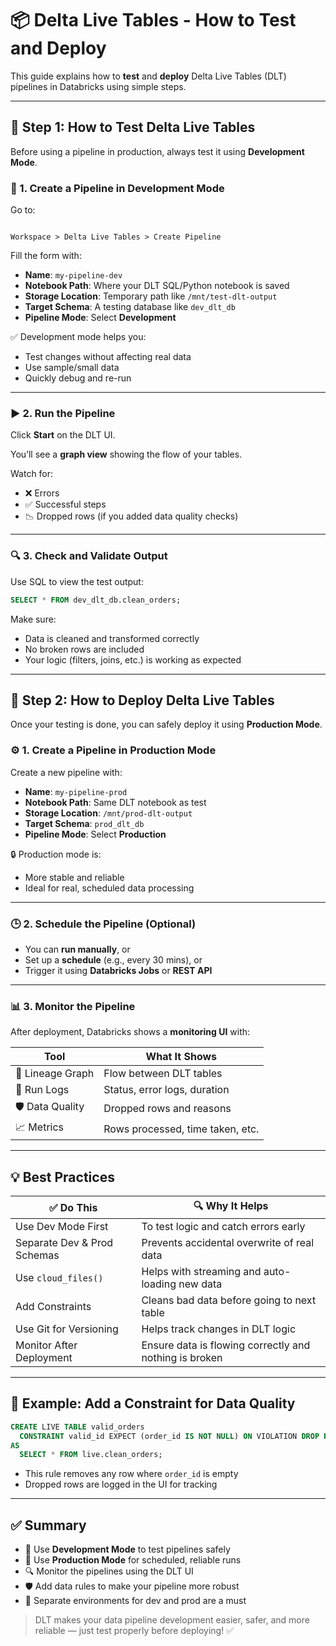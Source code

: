 # 📦 Delta Live Tables - How to Test and Deploy

This guide explains how to **test** and **deploy** Delta Live Tables (DLT) pipelines in Databricks using simple steps.

---

## 🧪 Step 1: How to Test Delta Live Tables

Before using a pipeline in production, always test it using **Development Mode**.

### 🔧 1. Create a Pipeline in Development Mode

Go to:
```

Workspace > Delta Live Tables > Create Pipeline

```

Fill the form with:

- **Name**: `my-pipeline-dev`
- **Notebook Path**: Where your DLT SQL/Python notebook is saved
- **Storage Location**: Temporary path like `/mnt/test-dlt-output`
- **Target Schema**: A testing database like `dev_dlt_db`
- **Pipeline Mode**: Select **Development**

✅ Development mode helps you:
- Test changes without affecting real data
- Use sample/small data
- Quickly debug and re-run

---

### ▶️ 2. Run the Pipeline

Click **Start** on the DLT UI.

You’ll see a **graph view** showing the flow of your tables.

Watch for:
- ❌ Errors
- ✅ Successful steps
- 📉 Dropped rows (if you added data quality checks)

---

### 🔍 3. Check and Validate Output

Use SQL to view the test output:

```sql
SELECT * FROM dev_dlt_db.clean_orders;
````

Make sure:

* Data is cleaned and transformed correctly
* No broken rows are included
* Your logic (filters, joins, etc.) is working as expected

---

## 🚀 Step 2: How to Deploy Delta Live Tables

Once your testing is done, you can safely deploy it using **Production Mode**.

### ⚙️ 1. Create a Pipeline in Production Mode

Create a new pipeline with:

* **Name**: `my-pipeline-prod`
* **Notebook Path**: Same DLT notebook as test
* **Storage Location**: `/mnt/prod-dlt-output`
* **Target Schema**: `prod_dlt_db`
* **Pipeline Mode**: Select **Production**

🔒 Production mode is:

* More stable and reliable
* Ideal for real, scheduled data processing

---

### 🕒 2. Schedule the Pipeline (Optional)

* You can **run manually**, or
* Set up a **schedule** (e.g., every 30 mins), or
* Trigger it using **Databricks Jobs** or **REST API**

---

### 📊 3. Monitor the Pipeline

After deployment, Databricks shows a **monitoring UI** with:

| Tool             | What It Shows                    |
| ---------------- | -------------------------------- |
| 🧬 Lineage Graph | Flow between DLT tables          |
| 📝 Run Logs      | Status, error logs, duration     |
| 🛡️ Data Quality | Dropped rows and reasons         |
| 📈 Metrics       | Rows processed, time taken, etc. |

---

## 💡 Best Practices

| ✅ Do This                   | 🔍 Why It Helps                                        |
| --------------------------- | ------------------------------------------------------ |
| Use Dev Mode First          | To test logic and catch errors early                   |
| Separate Dev & Prod Schemas | Prevents accidental overwrite of real data             |
| Use `cloud_files()`         | Helps with streaming and auto-loading new data         |
| Add Constraints             | Cleans bad data before going to next table             |
| Use Git for Versioning      | Helps track changes in DLT logic                       |
| Monitor After Deployment    | Ensure data is flowing correctly and nothing is broken |

---

## 🧪 Example: Add a Constraint for Data Quality

```sql
CREATE LIVE TABLE valid_orders
  CONSTRAINT valid_id EXPECT (order_id IS NOT NULL) ON VIOLATION DROP ROW
AS
  SELECT * FROM live.clean_orders;
```

* This rule removes any row where `order_id` is empty
* Dropped rows are logged in the UI for tracking

---

## ✅ Summary

* 🔁 Use **Development Mode** to test pipelines safely
* 🚀 Use **Production Mode** for scheduled, reliable runs
* 🔍 Monitor the pipelines using the DLT UI
* 🛡️ Add data rules to make your pipeline more robust
* 📂 Separate environments for dev and prod are a must

> DLT makes your data pipeline development easier, safer, and more reliable — just test properly before deploying! ✅
